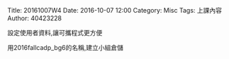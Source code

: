 Title: 20161007W4
Date: 2016-10-07 12:00
Category: Misc
Tags: 上課內容
Author: 40423228

<p>設定使用者資料,讓可攜程式更方便</p>

<p>用2016fallcadp_bg6的名稱,建立小組倉儲</p>